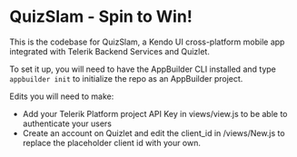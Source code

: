 # QuizSlam - Spin to Win!

This is the codebase for QuizSlam, a Kendo UI cross-platform mobile app integrated with Telerik Backend Services and Quizlet. 

To set it up, you will need to have the AppBuilder CLI installed and type `appbuilder init` to initialize the repo as an AppBuilder project.

Edits you will need to make:
- Add your Telerik Platform project API Key in views/view.js to be able to authenticate your users
- Create an account on Quizlet and edit the client_id in /views/New.js to replace the placeholder client id with your own.
